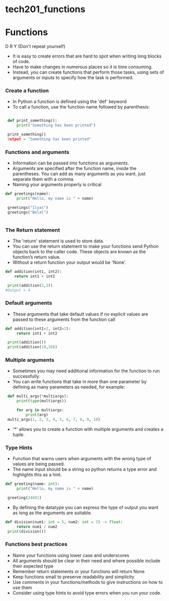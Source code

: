 # tech201_functions

# Functions

D R Y  (Don't  repeat yourself) 
- It is easy to create errors that are hard to spot when writing long blocks of code.
- Have to make changes in numerous places so it is time consuming.
- Instead, you can create functions that perform those tasks, using sets of arguments or inputs to specify how the task is performed.

### Create a function
- In Python a function is defined using the 'def' keyword
- To call a function, use the function name followed by parenthesis:

```` python

 def print_something():
     print("Something has been printed")

 print_something()
 0utput = "Something has been printed"
````

### Functions and arguments
- Information can be passed into functions as arguments.
- Arguments are specified after the function name, inside the parentheses. You can add as many arguments as you want, just separate them with a comma.
- Naming your arguments properly is critical

```` python 
def greetings(name):
     print("Hello, my name is " + name)

 greetings("Ilyas")
 greetings("Belal")
 
````

### The Return statement
- The 'return' statement is used to store data. 
- You can use the return statement to make your functions send Python objects back to the caller code. These objects are known as the function’s return value. 
- Without a return function your output would be 'None'.

````python
def addition(int1, int2):
    return int1 + int2

 print(addition(2,2))
#Output = 4
````
### Default arguments
- These arguments that take default values if no explicit values are passed to these arguments from the function call
````python
def addition(int1=2, int2=2):
     return int1 + int2

 print(addition())
 print(addition(10,10))
````

### Multiple arguments
- Sometimes you may need additional information for the function to run successfully.
- You can write functions that take in more than one parameter by defining as many parameters as needed, for example:
```` python
 def multi_args(*multiargs):
     print(type(multiargs))

     for arg in multiargs:
         print(arg)
 multi_args(1, 2, 3, 4, 5, 6, 7, 8, 9, 10)
````
- '*' allows you to create a function with multiple arguments and creates a tuple.

### Type Hints
- Function that warns users when arguments with the wrong type of values are being passed.
- The name input should be a string so python returns a type error and highlights this as a hint.
````python
def greeting(name: int):
     print("Hello, my name is " + name)

 greeting(24601)
````
- By defining the datatype you can express the type of output you want as long as the arguments are suitable.
````python
def division(num1: int = 5, num2: int = 2) -> float:
     return num1 / num2
 print(division())
 ````

### Functions best practices

- Name your functions using lower case and underscores
- All arguments should be clear in their need and where possible include their expected type
- Remember return statements or your functions will return None
- Keep functions small to preserve readability and simplicity
- Use comments in your functions/methods to give instructions on how to use them
- Consider using type hints to avoid type errors when you run your code.
